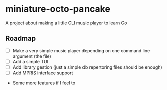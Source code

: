 # miniature-octo-pancake
A project about making a little CLI music player to learn Go

## Roadmap

- [ ] Make a very simple music player depending on one command line argument (the file)
- [ ] Add a simple TUI
- [ ] Add library gestion (just a simple db repertoring files should be enough)
- [ ] Add MPRIS interface support
- Some more features if I feel to